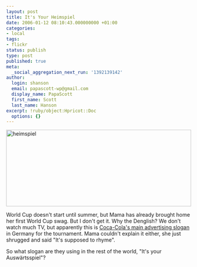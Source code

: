 ```yaml
---
layout: post
title: It's Your Heimspiel
date: 2006-01-12 08:10:43.000000000 +01:00
categories:
- local
tags:
- flickr
status: publish
type: post
published: true
meta:
  _social_aggregation_next_run: '1392139142'
author:
  login: shanson
  email: papascott-wp@gmail.com
  display_name: PapaScott
  first_name: Scott
  last_name: Hanson
excerpt: !ruby/object:Hpricot::Doc
  options: {}
---
```

<p><a href="http://www.flickr.com/photos/papascott/85538623/" title="Photo Sharing"><img src="http://static.flickr.com/42/85538623_453ad2cade.jpg" width="500" height="207" alt="heimspiel" /></a></p>
<p>World Cup doesn't start until summer, but Mama has already brought home her first World Cup swag. But I don't get it. Why the Denglish? We don't watch much TV, but apparently this is <a href="http://www.cokefridge.de/">Coca-Cola's main advertising slogan</a> in Germany for the tournament. Mama couldn't explain it either, she just shrugged and said "It's supposed to rhyme".</p>
<p>So what slogan are they using in the rest of the world, "It's your Ausw&auml;rtsspiel"?</p>
